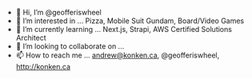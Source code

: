- 👋 Hi, I’m @geofferiswheel
- 👀 I’m interested in ... Pizza, Mobile Suit Gundam, Board/Video Games
- 🌱 I’m currently learning ... Next.js, Strapi, AWS Certified Solutions Architect
- 💞️ I’m looking to collaborate on ...
- 📫 How to reach me ... andrew@konken.ca, @geofferiswheel, http://konken.ca

<!---
geofferiswheel/geofferiswheel is a ✨ special ✨ repository because its `README.md` (this file) appears on your GitHub profile.
You can click the Preview link to take a look at your changes.
--->
